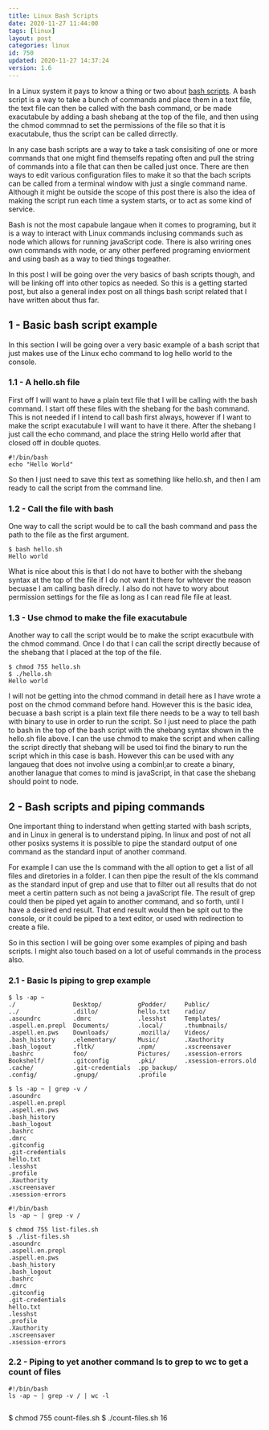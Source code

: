 ```yaml
---
title: Linux Bash Scripts
date: 2020-11-27 11:44:00
tags: [linux]
layout: post
categories: linux
id: 750
updated: 2020-11-27 14:37:24
version: 1.6
---
```



In a Linux system it pays to know a thing or two about [bash scripts](https://ryanstutorials.net/bash-scripting-tutorial/bash-script.php). A bash script is a way to take a bunch of commands and place them in a text file, the text file can then be called with the bash command, or be made exacutabule by adding a bash shebang at the top of the file, and then using the chmod commnad to set the permissions of the file so that it is exacutabule, thus the script can be called dirrectly.

In any case bash scripts are a way to take a task consisiting of one or more commands that one might find themselfs repating often and pull the string of commands into a file that can then be called just once. There are then ways to edit various configuration files to make it so that the bach scripts can be called from a terminal window with just a single command name. Although it might be outside the scope of this post there is also the idea of making the script run each time a system starts, or to act as some kind of service.

Bash is not the most capabule langaue when it comes to programing, but it is a way to interact with Linux commands inclusing commands such as node which allows for running javaScript code. There is also wriring ones own commands with node, or any other perfered programing enviorment and using bash as a way to tied things togeather.

In this post I will be going over the very basics of bash scripts though, and will be linking off into other topics as needed. So this is a getting started post, but also a general index post on all things bash script related that I have written about thus far.

<!-- more -->

## 1 - Basic bash script example

In this section I will be going over a very basic example of a bash script that just makes use of the Linux echo command to log hello world to the console.

### 1.1 - A hello.sh file

First off I will want to have a plain text file that I will be calling with the bash command. I start off these files with the shebang for the bash command. This is not needed if I intend to call bash first always, however if I want to make the script exacutabule I will want to have it there. After the shebang I just call the echo command, and place the string Hello world after that closed off in double quotes.

```
#!/bin/bash
echo "Hello World"
```

So then I just need to save this text as something like hello.sh, and then I am ready to call the script from the command line.

### 1.2 - Call the file with bash

One way to call the script would be to call the bash command and pass the path to the file as the first argument.

```
$ bash hello.sh
Hello world
```

What is nice about this is that I do not have to bother with the shebang syntax at the top of the file if I do not want it there for whtever the reason becuase I am calling bash direcly. I also do not have to wory about permission settings for the file as long as I can read file file at least.

### 1.3 - Use chmod to make the file exacutabule

Another way to call the script would be to make the script exacutbule with the chmod command. Once I do that I can call the script directly because of the shebang that I placed at the top of the file.

```
$ chmod 755 hello.sh
$ ./hello.sh
Hello world
```

I will not be getting into the chmod command in detail here as I have wrote a post on the chmod command before hand. However this is the basic idea, becuase a bash script is a plain text file there needs to be a way to tell bash with binary to use in order to run the script. So I just need to place the path to bash in the top of the bash script with the shebang syntax shown in the hello.sh file above. I can the use chmod to make the script and when calling the script directly that shebang will be used toi find the binary to run the script which in this case is bash. However this can be used with any langaueg that does not involve using a combinl;ar to create a binary, another lanague that comes to mind is javaScript, in that case the shebang should point to node.

## 2 - Bash scripts and piping commands

One important thing to inderstand when getting started with bash scripts, and in Linux in general is to understand piping. In linux and post of not all other posixs systems it is possible to pipe the standard output of one command as the standard input of another command. 

For example I can use the ls command with the all option to get a list of all files and diretories in a folder. I can then pipe the result of the kls command as the standard input of grep and use that to filter out all results that do not meet a certin pattern such as not being a javaScript file. The result of grep could then be piped yet again to another command, and so forth, until I have a desired end result. That end result would then be spit out to the console, or it could be piped to a text editor, or used with redirection to create a file.

So in this section I will be going over some examples of piping and bash scripts. I might also touch based on a lot of useful commands in the process also.

### 2.1 - Basic ls piping to grep example

```
$ ls -ap ~
./                Desktop/          gPodder/     Public/
../               .dillo/           hello.txt    radio/
.asoundrc         .dmrc             .lesshst     Templates/
.aspell.en.prepl  Documents/        .local/      .thumbnails/
.aspell.en.pws    Downloads/        .mozilla/    Videos/
.bash_history     .elementary/      Music/       .Xauthority
.bash_logout      .fltk/            .npm/        .xscreensaver
.bashrc           foo/              Pictures/    .xsession-errors
Bookshelf/        .gitconfig        .pki/        .xsession-errors.old
.cache/           .git-credentials  .pp_backup/
.config/          .gnupg/           .profile
```

```
$ ls -ap ~ | grep -v /
.asoundrc
.aspell.en.prepl
.aspell.en.pws
.bash_history
.bash_logout
.bashrc
.dmrc
.gitconfig
.git-credentials
hello.txt
.lesshst
.profile
.Xauthority
.xscreensaver
.xsession-errors
```


```
#!/bin/bash
ls -ap ~ | grep -v /
```

```
$ chmod 755 list-files.sh
$ ./list-files.sh
.asoundrc
.aspell.en.prepl
.aspell.en.pws
.bash_history
.bash_logout
.bashrc
.dmrc
.gitconfig
.git-credentials
hello.txt
.lesshst
.profile
.Xauthority
.xscreensaver
.xsession-errors
```


### 2.2 - Piping to yet another command ls to grep to wc to get a count of files

```
#!/bin/bash
ls -ap ~ | grep -v / | wc -l
```

```
```
$ chmod 755 count-files.sh
$ ./count-files.sh
16
```